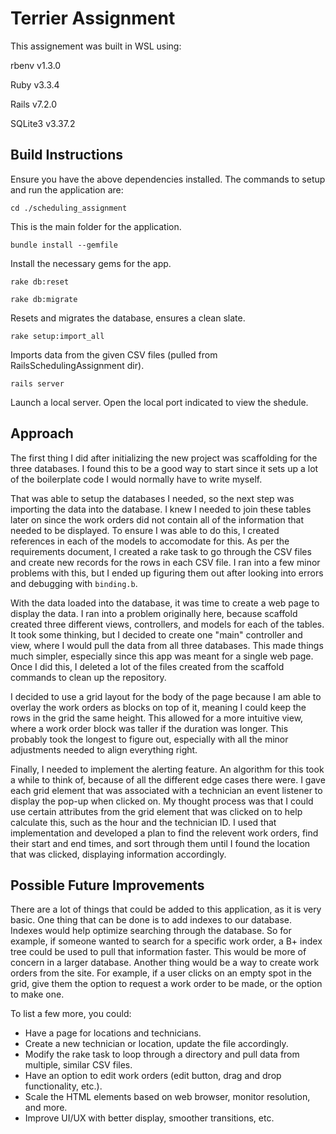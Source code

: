 # Terrier Assignment

This assignement was built in WSL using:

rbenv v1.3.0

Ruby v3.3.4

Rails v7.2.0

SQLite3 v3.37.2


## Build Instructions

Ensure you have the above dependencies installed. The commands to setup and run the application are:

```
cd ./scheduling_assignment
```
This is the main folder for the application.

```
bundle install --gemfile
```
Install the necessary gems for the app.

```
rake db:reset

rake db:migrate
```
Resets and migrates the database, ensures a clean slate.

```
rake setup:import_all
```
Imports data from the given CSV files (pulled from RailsSchedulingAssignment dir).

```
rails server
```
Launch a local server. Open the local port indicated to view the shedule.


## Approach

The first thing I did after initializing the new project was scaffolding for the three databases. I found this to be a good way to start since it sets up a lot of the boilerplate code I would normally have to write myself.

That was able to setup the databases I needed, so the next step was importing the data into the database. I knew I needed to join these tables later on since the work orders did not contain all of the information that needed to be displayed. To ensure I was able to do this, I created references in each of the models to accomodate for this. As per the requirements document, I created a rake task to go through the CSV files and create new records for the rows in each CSV file. I ran into a few minor problems with this, but I ended up figuring them out after looking into errors and debugging with ```binding.b```.

With the data loaded into the database, it was time to create a web page to display the data. I ran into a problem originally here, because scaffold created three different views, controllers, and models for each of the tables. It took some thinking, but I decided to create one "main" controller and view, where I would pull the data from all three databases. This made things much simpler, especially since this app was meant for a single web page. Once I did this, I deleted a lot of the files created from the scaffold commands to clean up the repository.

I decided to use a grid layout for the body of the page because I am able to overlay the work orders as blocks on top of it, meaning I could keep the rows in the grid the same height. This allowed for a more intuitive view, where a work order block was taller if the duration was longer. This probably took the longest to figure out, especially with all the minor adjustments needed to align everything right.

Finally, I needed to implement the alerting feature. An algorithm for this took a while to think of, because of all the different edge cases there were. I gave each grid element that was associated with a technician an event listener to display the pop-up when clicked on. My thought process was that I could use certain attributes from the grid element that was clicked on to help calculate this, such as the hour and the technician ID. I used that implementation and developed a plan to find the relevent work orders, find their start and end times, and sort through them until I found the location that was clicked, displaying information accordingly.

## Possible Future Improvements

There are a lot of things that could be added to this application, as it is very basic. One thing that can be done is to add indexes to our database. Indexes would help optimize searching through the database. So for example, if someone wanted to search for a specific work order, a B+ index tree could be used to pull that information faster. This would be more of concern in a larger database. Another thing would be a way to create work orders from the site. For example, if a user clicks on an empty spot in the grid, give them the option to request a work order to be made, or the option to make one.

To list a few more, you could:

- Have a page for locations and technicians.
- Create a new technician or location, update the file accordingly.
- Modify the rake task to loop through a directory and pull data from multiple, similar CSV files.
- Have an option to edit work orders (edit button, drag and drop functionality, etc.).
- Scale the HTML elements based on web browser, monitor resolution, and more.
- Improve UI/UX with better display, smoother transitions, etc.